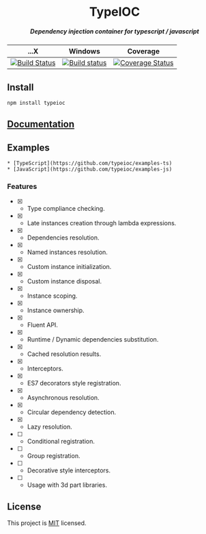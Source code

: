 <h1 align="center">TypeIOC</h1>
<h5 align="center">
Dependency injection container for typescript / javascript
</h5>

<p>

...X | Windows | Coverage
---- | --------|---------
[![Build Status](https://travis-ci.org/typeioc/typeioc.svg?branch=master)](https://travis-ci.org/typeioc/typeioc)|[![Build status](https://ci.appveyor.com/api/projects/status/syvw7sg5p9qlg2pd/branch/master?svg=true)](https://ci.appveyor.com/project/maxgherman/typeioc/branch/master)|[![Coverage Status](https://img.shields.io/coveralls/maxgherman/TypeIOC.svg)](https://coveralls.io/r/maxgherman/TypeIOC?branch=master)


</p>

## Install

```sh
npm install typeioc
```

## [Documentation](https://github.com/typeioc/typeioc/wiki)

## Examples
    * [TypeScript](https://github.com/typeioc/examples-ts)
    * [JavaScript](https://github.com/typeioc/examples-js)

### Features

- [x] - Type compliance checking.
- [x] - Late instances creation through lambda expressions.
- [x] - Dependencies resolution.
- [x] - Named instances resolution.
- [x] - Custom instance initialization.
- [x] - Custom instance disposal.
- [x] - Instance scoping.
- [x] - Instance ownership.
- [x] - Fluent API.
- [x] - Runtime / Dynamic dependencies substitution.
- [x] - Cached resolution results.
- [x] - Interceptors.
- [x] - ES7 decorators style registration.
- [x] - Asynchronous resolution.
- [x] - Circular dependency detection.
- [x] - Lazy resolution.
- [ ] - Conditional registration.
- [ ] - Group registration.
- [ ] - Decorative style interceptors.
- [ ] - Usage with 3d part libraries.


## License

This project is [MIT](https://github.com/typeioc/typeioc/blob/master/LICENSE) licensed.
